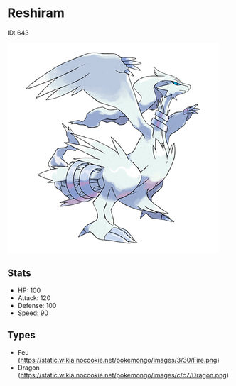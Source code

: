 # Reshiram


ID: 643

![](https://raw.githubusercontent.com/PokeAPI/sprites/master/sprites/pokemon/other/official-artwork/643.png "Reshiram")

## Stats


 - HP: 100
 - Attack: 120
 - Defense: 100
 - Speed: 90

## Types


 - Feu (https://static.wikia.nocookie.net/pokemongo/images/3/30/Fire.png)
 - Dragon (https://static.wikia.nocookie.net/pokemongo/images/c/c7/Dragon.png)

